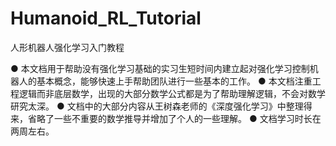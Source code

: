 # Humanoid_RL_Tutorial
人形机器人强化学习入门教程

● 本文档用于帮助没有强化学习基础的实习生短时间内建立起对强化学习控制机器人的基本概念，能够快速上手帮助团队进行一些基本的工作。
● 本文档注重工程逻辑而非底层数学，出现的大部分数学公式都是为了帮助理解逻辑，不会对数学研究太深。
● 文档中的大部分内容从王树森老师的《深度强化学习》中整理得来，省略了一些不重要的数学推导并增加了个人的一些理解。
● 文档学习时长在两周左右。
